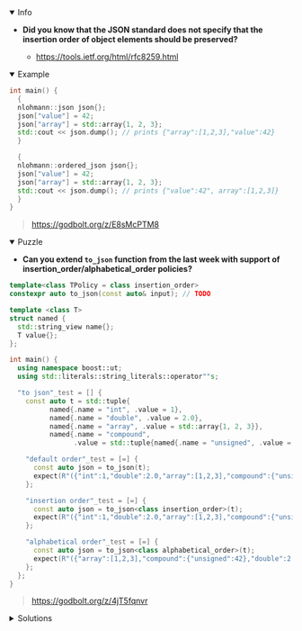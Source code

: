 <details open><summary>Info</summary><p>

* **Did you know that the JSON standard does not specify that the insertion order of object elements should be preserved?**

  * https://tools.ietf.org/html/rfc8259.html

</p></details><details open><summary>Example</summary><p>

```cpp
int main() {
  {
  nlohmann::json json{};
  json["value"] = 42;
  json["array"] = std::array{1, 2, 3};
  std::cout << json.dump(); // prints {"array":[1,2,3],"value":42}
  }

  {
  nlohmann::ordered_json json{};
  json["value"] = 42;
  json["array"] = std::array{1, 2, 3};
  std::cout << json.dump(); // prints {"value":42", array":[1,2,3]}
  }
}
```

> https://godbolt.org/z/E8sMcPTM8

</p></details><details open><summary>Puzzle</summary><p>

* **Can you extend `to_json` function from the last week with support of insertion_order/alphabetical_order policies?**

```cpp
template<class TPolicy = class insertion_order>
constexpr auto to_json(const auto& input); // TODO

template <class T>
struct named {
  std::string_view name{};
  T value{};
};

int main() {
  using namespace boost::ut;
  using std::literals::string_literals::operator""s;

  "to json"_test = [] {
    const auto t = std::tuple{
          named{.name = "int", .value = 1},
          named{.name = "double", .value = 2.0},
          named{.name = "array", .value = std::array{1, 2, 3}},
          named{.name = "compound",
                .value = std::tuple{named{.name = "unsigned", .value = 42u}}}};

    "default order"_test = [=] {
      const auto json = to_json(t);
      expect(R"({"int":1,"double":2.0,"array":[1,2,3],"compound":{"unsigned":42}})"s == json.dump());
    };

    "insertion order"_test = [=] {
      const auto json = to_json<class insertion_order>(t);
      expect(R"({"int":1,"double":2.0,"array":[1,2,3],"compound":{"unsigned":42}})"s == json.dump());
    };

    "alphabetical order"_test = [=] {
      const auto json = to_json<class alphabetical_order>(t);
      expect(R"({"array":[1,2,3],"compound":{"unsigned":42},"double":2.0,"int":1})"s == json.dump());
    };
  };
}
```

>  https://godbolt.org/z/4jT5fqnvr

</p></details><details><summary>Solutions</summary><p>
